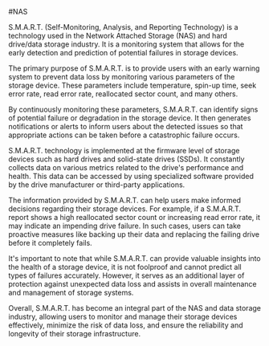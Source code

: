#NAS

S.M.A.R.T. (Self-Monitoring, Analysis, and Reporting Technology) is a technology used in the Network Attached Storage (NAS) and hard drive/data storage industry. It is a monitoring system that allows for the early detection and prediction of potential failures in storage devices.

The primary purpose of S.M.A.R.T. is to provide users with an early warning system to prevent data loss by monitoring various parameters of the storage device. These parameters include temperature, spin-up time, seek error rate, read error rate, reallocated sector count, and many others.

By continuously monitoring these parameters, S.M.A.R.T. can identify signs of potential failure or degradation in the storage device. It then generates notifications or alerts to inform users about the detected issues so that appropriate actions can be taken before a catastrophic failure occurs.

S.M.A.R.T. technology is implemented at the firmware level of storage devices such as hard drives and solid-state drives (SSDs). It constantly collects data on various metrics related to the drive's performance and health. This data can be accessed by using specialized software provided by the drive manufacturer or third-party applications.

The information provided by S.M.A.R.T. can help users make informed decisions regarding their storage devices. For example, if a S.M.A.R.T. report shows a high reallocated sector count or increasing read error rate, it may indicate an impending drive failure. In such cases, users can take proactive measures like backing up their data and replacing the failing drive before it completely fails.

It's important to note that while S.M.A.R.T. can provide valuable insights into the health of a storage device, it is not foolproof and cannot predict all types of failures accurately. However, it serves as an additional layer of protection against unexpected data loss and assists in overall maintenance and management of storage systems.

Overall, S.M.A.R.T. has become an integral part of the NAS and data storage industry, allowing users to monitor and manage their storage devices effectively, minimize the risk of data loss, and ensure the reliability and longevity of their storage infrastructure.